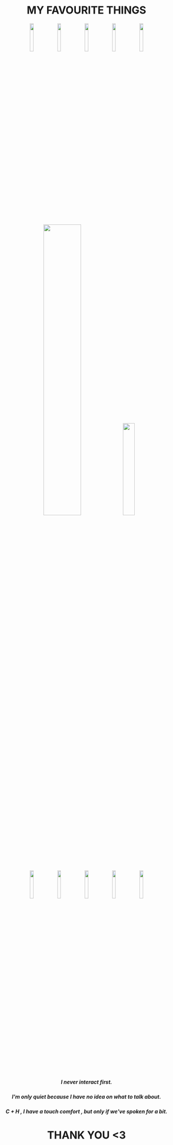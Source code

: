 
## <h1 align="center"> MY FAVOURITE THINGS </h1>


<div align="center">
	<img width = "14%" src="https://github.com/user-attachments/assets/3cf2d653-7f52-4f47-bcc1-648d8b9d14c0">
<img width = "14%" src="https://github.com/user-attachments/assets/77c546fe-828a-4ddc-8ce8-d39980171b7c">
	<img width = "14%" src="https://github.com/user-attachments/assets/3697fa44-0ff8-4a27-bbcb-c285c63b8236">
	<img width = "14%" src="https://github.com/user-attachments/assets/a1337bb8-9d76-4218-a567-b495c65a0dc3">
	<img width = "14%" src="https://github.com/user-attachments/assets/f2c5b5ea-3249-4e3d-a7c6-878030113066">
</div>

<div align="center">
	<img width = "45%" src="https://github.com/user-attachments/assets/1472094a-5961-40a0-89e8-9e9ffacf0f5b">
<img width = "25.3%" src="https://github.com/user-attachments/assets/c305e5ad-bf45-482d-993a-4a30a73cea09">
</div>


<div align="center">
	<img width = "14%" src="https://github.com/user-attachments/assets/da0554fc-10a2-44b5-8b12-39fd288392da">
<img width = "14%" src="https://github.com/user-attachments/assets/b8802f50-3ad7-4f3e-bddd-f281401b5c92">
	<img width = "14%" src="https://github.com/user-attachments/assets/c84ba6de-59a7-4fe4-85f3-e5aa4a6c6a6c">
	<img width = "14%" src="https://github.com/user-attachments/assets/c66b3070-96c8-4759-abdc-b6695ceee67c3">
	<img width = "14%" src="https://github.com/user-attachments/assets/77f1e749-9283-4676-85a1-e9c50a37a253">
</div>

<h5 align="center"> I never interact first. </h5>
<h5 align="center"> I'm only quiet because I have no idea on what to talk about. </h5>
<h5 align="center"> C + H , I have a touch comfort , but only if we've spoken for a bit. </h5>

## <h1 align="center"> THANK YOU <3</h1>
